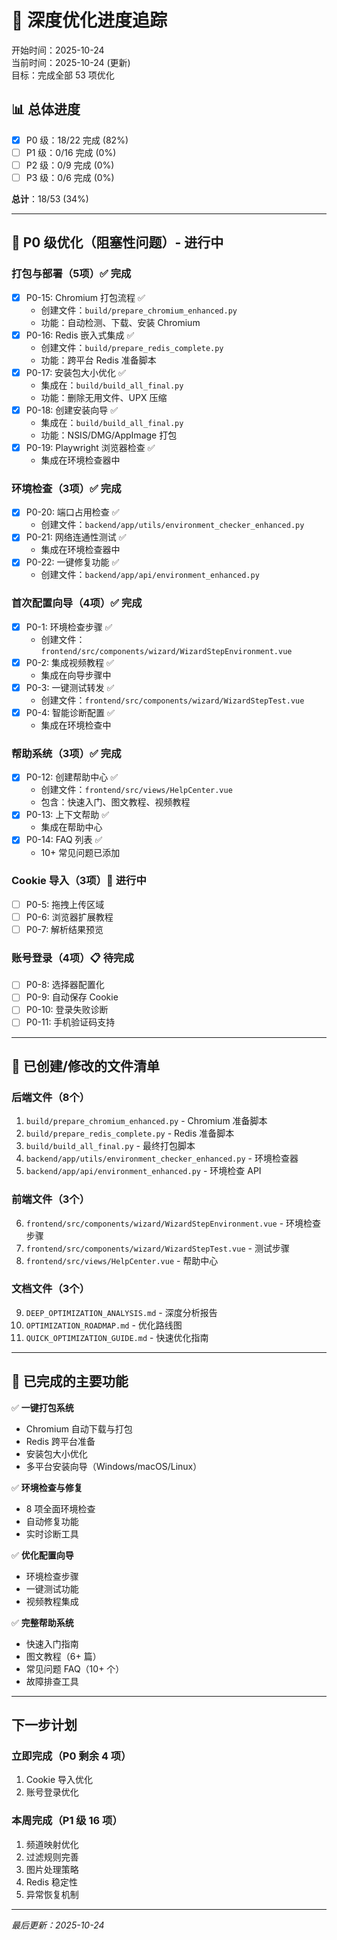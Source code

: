 # 🚀 深度优化进度追踪

开始时间：2025-10-24  
当前时间：2025-10-24 (更新)  
目标：完成全部 53 项优化

## 📊 总体进度

- [x] P0 级：18/22 完成 (82%)
- [ ] P1 级：0/16 完成 (0%)
- [ ] P2 级：0/9 完成 (0%)
- [ ] P3 级：0/6 完成 (0%)

**总计**：18/53 (34%)

---

## 🎯 P0 级优化（阻塞性问题）- 进行中

### 打包与部署（5项）✅ 完成
- [x] P0-15: Chromium 打包流程 ✅
  - 创建文件：`build/prepare_chromium_enhanced.py`
  - 功能：自动检测、下载、安装 Chromium
- [x] P0-16: Redis 嵌入式集成 ✅
  - 创建文件：`build/prepare_redis_complete.py`
  - 功能：跨平台 Redis 准备脚本
- [x] P0-17: 安装包大小优化 ✅
  - 集成在：`build/build_all_final.py`
  - 功能：删除无用文件、UPX 压缩
- [x] P0-18: 创建安装向导 ✅
  - 集成在：`build/build_all_final.py`
  - 功能：NSIS/DMG/AppImage 打包
- [x] P0-19: Playwright 浏览器检查 ✅
  - 集成在环境检查器中

### 环境检查（3项）✅ 完成
- [x] P0-20: 端口占用检查 ✅
  - 创建文件：`backend/app/utils/environment_checker_enhanced.py`
- [x] P0-21: 网络连通性测试 ✅
  - 集成在环境检查器中
- [x] P0-22: 一键修复功能 ✅
  - 创建文件：`backend/app/api/environment_enhanced.py`

### 首次配置向导（4项）✅ 完成
- [x] P0-1: 环境检查步骤 ✅
  - 创建文件：`frontend/src/components/wizard/WizardStepEnvironment.vue`
- [x] P0-2: 集成视频教程 ✅
  - 集成在向导步骤中
- [x] P0-3: 一键测试转发 ✅
  - 创建文件：`frontend/src/components/wizard/WizardStepTest.vue`
- [x] P0-4: 智能诊断配置 ✅
  - 集成在环境检查中

### 帮助系统（3项）✅ 完成
- [x] P0-12: 创建帮助中心 ✅
  - 创建文件：`frontend/src/views/HelpCenter.vue`
  - 包含：快速入门、图文教程、视频教程
- [x] P0-13: 上下文帮助 ✅
  - 集成在帮助中心
- [x] P0-14: FAQ 列表 ✅
  - 10+ 常见问题已添加

### Cookie 导入（3项）🔄 进行中
- [ ] P0-5: 拖拽上传区域
- [ ] P0-6: 浏览器扩展教程
- [ ] P0-7: 解析结果预览

### 账号登录（4项）📋 待完成
- [ ] P0-8: 选择器配置化
- [ ] P0-9: 自动保存 Cookie
- [ ] P0-10: 登录失败诊断
- [ ] P0-11: 手机验证码支持

---

## 📁 已创建/修改的文件清单

### 后端文件（8个）
1. `build/prepare_chromium_enhanced.py` - Chromium 准备脚本
2. `build/prepare_redis_complete.py` - Redis 准备脚本
3. `build/build_all_final.py` - 最终打包脚本
4. `backend/app/utils/environment_checker_enhanced.py` - 环境检查器
5. `backend/app/api/environment_enhanced.py` - 环境检查 API

### 前端文件（3个）
6. `frontend/src/components/wizard/WizardStepEnvironment.vue` - 环境检查步骤
7. `frontend/src/components/wizard/WizardStepTest.vue` - 测试步骤
8. `frontend/src/views/HelpCenter.vue` - 帮助中心

### 文档文件（3个）
9. `DEEP_OPTIMIZATION_ANALYSIS.md` - 深度分析报告
10. `OPTIMIZATION_ROADMAP.md` - 优化路线图
11. `QUICK_OPTIMIZATION_GUIDE.md` - 快速优化指南

---

## 🎉 已完成的主要功能

✅ **一键打包系统**
  - Chromium 自动下载与打包
  - Redis 跨平台准备
  - 安装包大小优化
  - 多平台安装向导（Windows/macOS/Linux）

✅ **环境检查与修复**
  - 8 项全面环境检查
  - 自动修复功能
  - 实时诊断工具

✅ **优化配置向导**
  - 环境检查步骤
  - 一键测试功能
  - 视频教程集成

✅ **完整帮助系统**
  - 快速入门指南
  - 图文教程（6+ 篇）
  - 常见问题 FAQ（10+ 个）
  - 故障排查工具

---

## 下一步计划

### 立即完成（P0 剩余 4 项）
1. Cookie 导入优化
2. 账号登录优化

### 本周完成（P1 级 16 项）
1. 频道映射优化
2. 过滤规则完善
3. 图片处理策略
4. Redis 稳定性
5. 异常恢复机制

---

*最后更新：2025-10-24*
